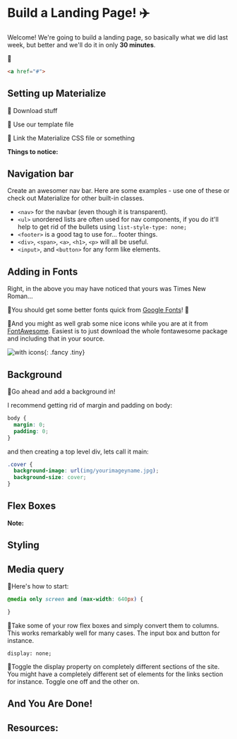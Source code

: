 # Build a Landing Page!  :airplane:

Welcome! We're going to build a landing page, so basically what we did last week, but better and we'll do it in only **30 minutes**.

🚀

```html
<a href="#">
```


## Setting up Materialize

🚀 Download stuff

🚀 Use our template file

🚀 Link the Materialize CSS file or something

**Things to notice:** 


## Navigation bar

Create an awesomer nav bar. Here are some examples - use one of these or check out Materialize for other built-in classes.

* `<nav>` for the navbar (even though it is transparent).
* `<ul>` unordered lists are often used for nav components, if you do it'll help to get rid of the bullets using `list-style-type: none;`
* `<footer>` is a good tag to use for... footer things.
* `<div>`, `<span>`, `<a>`, `<h1>`, `<p>` will all be useful.
* `<input>`, and `<button>` for any form like elements.



## Adding in Fonts

Right, in the above you may have noticed that yours was Times New Roman...

🚀You should get some better fonts quick from [Google Fonts](http://fonts.google.com)! 🐎

🚀And you might as well grab some nice icons while you are at it from [FontAwesome](http://fontawesome.io/). Easiest is to just download the whole fontawesome package and including that in your source.


![with icons](img/icons.png){: .fancy .tiny}

## Background

🚀Go ahead and add a background in!

I recommend getting rid of margin and padding on body:


```css
body {
  margin: 0;
  padding: 0;
}
```

and then creating a top level div, lets call it main:

```css
.cover {
  background-image: url(img/yourimageyname.jpg);
  background-size: cover;
}
```

## Flex Boxes


**Note:**



## Styling



## Media query


🚀Here's how to start:

```css
@media only screen and (max-width: 640px) {

}
```


🚀Take some of your row flex boxes and simply convert them to columns.  This works remarkably well for many cases.  The input box and button for instance.

```
display: none;
```

🚀Toggle the display property on completely different sections of the site.  You might have a completely different set of elements for the links section for instance.  Toggle one off and the other on.



## And You Are Done!


## Resources:

